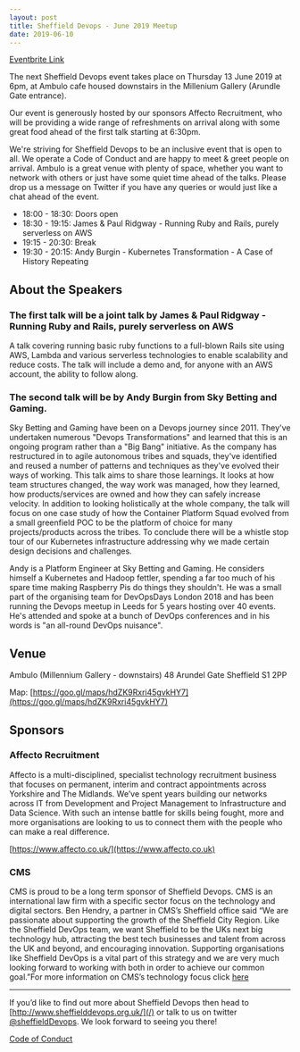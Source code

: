 ```yaml
---
layout: post
title: Sheffield Devops - June 2019 Meetup
date: 2019-06-10
---
```


[Eventbrite Link](https://www.eventbrite.co.uk/e/sheffield-devops-june-2019-tickets-63058747411)

The next Sheffield Devops event takes place on Thursday 13 June 2019 at 6pm, at Ambulo cafe housed downstairs in the Millenium Gallery (Arundle Gate entrance).

Our event is generously hosted by our sponsors Affecto Recruitment, who will be providing a wide range of refreshments on arrival along with some great food ahead of the first talk starting at 6:30pm. 

We're striving for Sheffield Devops to be an inclusive event that is open to all. We operate a Code of Conduct and are happy to meet & greet people on arrival. Ambulo is a great venue with plenty of space, whether you want to network with others or just have some quiet time ahead of the talks.  Please drop us a message on Twitter if you have any queries or would just like a chat ahead of the event.

* 18:00 - 18:30: Doors open
* 18:30 - 19:15: James & Paul Ridgway - Running Ruby and Rails, purely serverless on AWS
* 19:15 - 20:30: Break
* 19:30 - 20:15: Andy Burgin - Kubernetes Transformation - A Case of History Repeating

## About the Speakers

### The first talk will be a joint talk by James & Paul Ridgway - Running Ruby and Rails, purely serverless on AWS

A talk covering running basic ruby functions to a full-blown Rails site using AWS, Lambda and various serverless technologies to enable scalability and reduce costs. The talk will include a demo and, for anyone with an AWS account, the ability to follow along.

### The second talk will be by Andy Burgin from Sky Betting and Gaming.

Sky Betting and Gaming have been on a Devops journey since 2011. They've undertaken numerous "Devops Transformations" and learned that this is an ongoing program rather than a "Big Bang" initiative. As the company has restructured in to agile autonomous tribes and squads, they've identified and reused a number of patterns and techniques as they've evolved their ways of working. This talk aims to share those learnings. It looks at how team structures changed, the way work was managed, how they learned, how products/services are owned and how they can safely increase velocity. In addition to looking holistically at the whole company, the talk will focus on one case study of how the Container Platform Squad evolved from a small greenfield POC to be the platform of choice for many projects/products across the tribes. To conclude there will be a whistle stop tour of our Kubernetes infrastructure addressing why we made certain design decisions and challenges.

Andy is a Platform Engineer at Sky Betting and Gaming. He considers himself a Kubernetes and Hadoop fettler, spending a far too much of his spare time making Raspberry Pis do things they shouldn't. He was a small part of the organising team for DevOpsDays London 2018 and has been running the Devops meetup in Leeds for 5 years hosting over 40 events. He's attended and spoke at a bunch of DevOps conferences and in his words is "an all-round DevOps nuisance".

## Venue

Ambulo 
(Millennium Gallery - downstairs)
48 Arundel Gate
Sheffield
S1 2PP

Map: [https://goo.gl/maps/hdZK9Rxri45gvkHY7](https://goo.gl/maps/hdZK9Rxri45gvkHY7)

## Sponsors

### Affecto Recruitment

Affecto is a multi-disciplined, specialist technology recruitment business that focuses on permanent, interim and contract appointments across Yorkshire and The Midlands. We’ve spent years building our networks across IT from Development and Project Management to Infrastructure and Data Science. With such an intense battle for skills being fought, more and more organisations are looking to us to connect them with the people who can make a real difference.

[https://www.affecto.co.uk/](https://www.affecto.co.uk)

### CMS

CMS is proud to be a long term sponsor of Sheffield Devops. CMS is an international law firm with a specific sector focus on the technology and digital sectors. Ben Hendry, a partner in CMS’s Sheffield office said “We are passionate about supporting the growth of the Sheffield City Region. Like the Sheffield DevOps team, we want Sheffield to be the UKs next big technology hub, attracting the best tech businesses and talent from across the UK and beyond, and encouraging innovation. Supporting organisations like Sheffield DevOps is a vital part of this strategy and we are very much looking forward to working with both in order to achieve our common goal.”For more information on CMS’s technology focus click [here](https://cms.law/en/jurisdiction/global-reach/Europe/United-Kingdom/CMS-CMNO/TMT-Technology-Media-Telecommunications)

---

If you’d like to find out more about Sheffield Devops then head to [http://www.sheffielddevops.org.uk/](/) or talk to us on twitter [@sheffieldDevops](https://twitter.com/sheffieldDevops). We look forward to seeing you there!

[Code of Conduct](/code-of-conduct)
